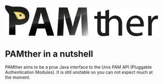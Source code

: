 ![PAMther logo](logo.png)
# PAMther in a nutshell #
PAMther aims to be a prue Java interface to the Unix PAM API (Pluggable Authentication Modules).
It is still unstable so you can not expect much at the moment. 
